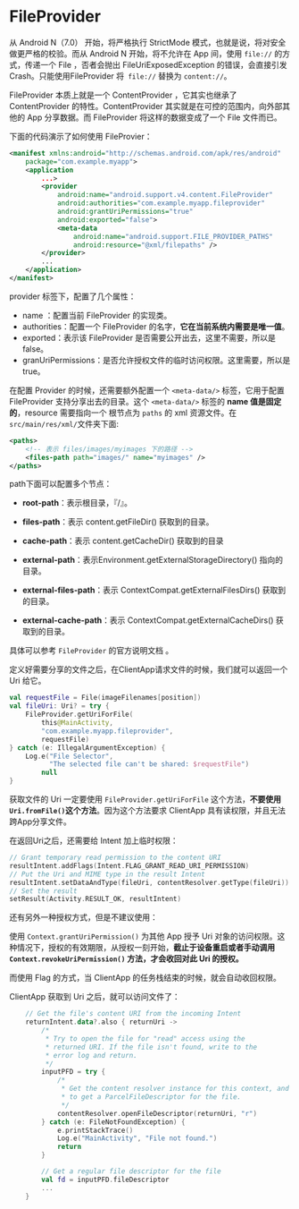 # FileProvider

从 Android N（7.0） 开始，将严格执行 StrictMode 模式，也就是说，将对安全做更严格的校验。而从 Android N 开始，将不允许在 App 间，使用 `file://` 的方式，传递一个 File ，否者会抛出 FileUriExposedException 的错误，会直接引发 Crash。只能使用FileProvider 将` file://` 替换为 `content://`。



FileProvider 本质上就是一个 ContentProvider ，它其实也继承了 ContentProvider 的特性。ContentProvider 其实就是在可控的范围内，向外部其他的 App 分享数据。而 FileProvider 将这样的数据变成了一个 File 文件而已。



下面的代码演示了如何使用 FileProvier：

```xml
<manifest xmlns:android="http://schemas.android.com/apk/res/android"
    package="com.example.myapp">
    <application
        ...>
        <provider
            android:name="android.support.v4.content.FileProvider"
            android:authorities="com.example.myapp.fileprovider"
            android:grantUriPermissions="true"
            android:exported="false">
            <meta-data
                android:name="android.support.FILE_PROVIDER_PATHS"
                android:resource="@xml/filepaths" />
        </provider>
        ...
    </application>
</manifest>
```



provider 标签下，配置了几个属性：

- name ：配置当前 FileProvider 的实现类。
- authorities：配置一个 FileProvider 的名字，**它在当前系统内需要是唯一值**。
- exported：表示该 FileProvider 是否需要公开出去，这里不需要，所以是 false。
- granUriPermissions：是否允许授权文件的临时访问权限。这里需要，所以是 true。



在配置 Provider 的时候，还需要额外配置一个 `<meta-data/>` 标签，它用于配置 FileProvider 支持分享出去的目录。这个 `<meta-data/>` 标签的 **name  值是固定的**，resource 需要指向一个 根节点为 `paths` 的 xml 资源文件。在 `src/main/res/xml/`文件夹下面:

```xml
<paths>
    <!-- 表示 files/images/myimages 下的路径 -->
    <files-path path="images/" name="myimages" />
</paths>
```

path下面可以配置多个节点：

- **root-path**：表示根目录，『/』。

- **files-path**：表示 content.getFileDir() 获取到的目录。

- **cache-path**：表示 content.getCacheDir() 获取到的目录

- **external-path**：表示Environment.getExternalStorageDirectory() 指向的目录。

- **external-files-path**：表示 ContextCompat.getExternalFilesDirs() 获取到的目录。

- **external-cache-path**：表示 ContextCompat.getExternalCacheDirs() 获取到的目录。

具体可以参考 `FileProvider`  的官方说明文档 。



定义好需要分享的文件之后，在ClientApp请求文件的时候，我们就可以返回一个 Uri 给它。

```kotlin
val requestFile = File(imageFilenames[position])
val fileUri: Uri? = try {
    FileProvider.getUriForFile(
        this@MainActivity,
        "com.example.myapp.fileprovider",
        requestFile)
} catch (e: IllegalArgumentException) {
    Log.e("File Selector",
          "The selected file can't be shared: $requestFile")
        null
}
```

获取文件的 Uri 一定要使用 `FileProvider.getUriForFile` 这个方法，**不要使用`Uri.fromFile()`这个方法**。因为这个方法要求 ClientApp 具有读权限，并且无法跨App分享文件。



在返回Uri之后，还需要给 Intent 加上临时权限：

```kotlin
// Grant temporary read permission to the content URI
resultIntent.addFlags(Intent.FLAG_GRANT_READ_URI_PERMISSION)
// Put the Uri and MIME type in the result Intent
resultIntent.setDataAndType(fileUri, contentResolver.getType(fileUri))
// Set the result
setResult(Activity.RESULT_OK, resultIntent)
```



还有另外一种授权方式，但是不建议使用：

使用 `Context.grantUriPermission()` 为其他 App 授予 Uri 对象的访问权限。这种情况下，授权的有效期限，从授权一刻开始，**截止于设备重启或者手动调用 `Context.revokeUriPermission()` 方法，才会收回对此 Uri 的授权。**

而使用 Flag 的方式，当 ClientApp 的任务栈结束的时候，就会自动收回权限。



ClientApp 获取到 Uri 之后，就可以访问文件了：

```kotlin
    // Get the file's content URI from the incoming Intent
    returnIntent.data?.also { returnUri ->
        /*
         * Try to open the file for "read" access using the
         * returned URI. If the file isn't found, write to the
         * error log and return.
         */
        inputPFD = try {
            /*
             * Get the content resolver instance for this context, and use it
             * to get a ParcelFileDescriptor for the file.
             */
            contentResolver.openFileDescriptor(returnUri, "r")
        } catch (e: FileNotFoundException) {
            e.printStackTrace()
            Log.e("MainActivity", "File not found.")
            return
        }

        // Get a regular file descriptor for the file
        val fd = inputPFD.fileDescriptor
        ...
    }
```

